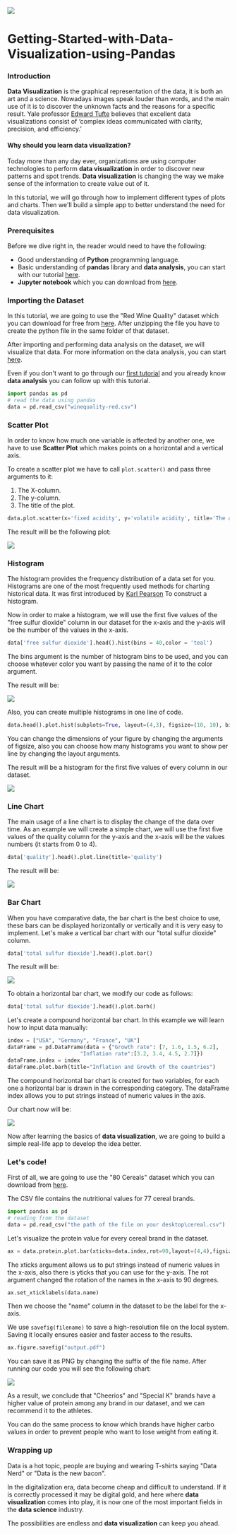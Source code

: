 ![](/engineering-education/getting-started-with-data-visualization-using-python/hero.PNG)

# Getting-Started-with-Data-Visualization-using-Pandas
### Introduction
**Data Visualization** is the graphical representation of the data, it is both an art and a science. Nowadays images speak louder than words, and the main use of it is to discover the unknown facts and the reasons for a specific result. Yale professor [Edward Tufte](https://www.edwardtufte.com/tufte/) believes that excellent data visualizations consist of ‘complex ideas communicated with clarity, precision, and efficiency.’

#### Why should you learn data visualization?
Today more than any day ever, organizations are using computer technologies to perform **data visualization** in order to discover new patterns and spot trends. **Data visualization** is changing the way we make sense of the information to create value out of it.

In this tutorial, we will go through how to implement different types of plots and charts. Then we'll build a simple app to better understand the need for data visualization.

### Prerequisites
Before we dive right in, the reader would need to have the following:

- Good understanding of **Python** programming language.
- Basic understanding of **pandas** library and **data analysis**, you can start with our tutorial [here](https://www.section.io/engineering-education/data-analytics-using-pandas/).
- **Jupyter notebook** which you can download from [here](https://jupyter.org/install).

### Importing the Dataset
In this tutorial, we are going to use the "Red Wine Quality" dataset which you can download for free from [here](https://www.kaggle.com/uciml/red-wine-quality-cortez-et-al-2009).
After unzipping the file you have to create the python file in the same folder of that dataset.

After importing and performing data analysis on the dataset, we will visualize that data. For more information on the data analysis, you can start [here](https://www.section.io/engineering-education/data-analytics-using-pandas/).

Even if you don't want to go through our [first tutorial](https://www.section.io/engineering-education/data-analytics-using-pandas/#prerequisites) and you already know **data analysis** you can follow up with this tutorial.

```python
import pandas as pd
# read the data using pandas
data = pd.read_csv("winequality-red.csv")
```
### Scatter Plot
In order to know how much one variable is affected by another one, we have to use **Scatter Plot** which makes points on a horizontal and a vertical axis.

To create a scatter plot we have to call ```plot.scatter()``` and pass three arguments to it:
1. The X-column.
2. The y-column.
3. The title of the plot.

```python
data.plot.scatter(x='fixed acidity', y='volatile acidity', title='The acidity of the wine')
```
The result will be the following plot:

![](/engineering-education/getting-started-with-data-visualization-using-pandas/scatter_plot.PNG)

### Histogram
The histogram provides the frequency distribution of a data set for you. Histograms are one of the most frequently used methods for charting historical data. It was first introduced by [Karl Pearson](https://en.wikipedia.org/wiki/Karl_Pearson) To construct a histogram.

Now in order to make a histogram, we will use the first five values of the "free sulfur dioxide" column in our dataset for the x-axis and the y-axis will be the number of the values in the x-axis.

```python
data['free sulfur dioxide'].head().hist(bins = 40,color = 'teal')
```
The bins argument is the number of histogram bins to be used, and you can choose whatever color you want by passing the name of it to the color argument.

The result will be:

![](/engineering-education/getting-started-with-data-visualization-using-pandas/histogram.PNG)

Also, you can create multiple histograms in one line of code.

```python
data.head().plot.hist(subplots=True, layout=(4,3), figsize=(10, 10), bins=20)
```
You can change the dimensions of your figure by changing the arguments of figsize, also you can choose how many histograms you want to show per line by changing the layout arguments.

The result will be a histogram for the first five values of every column in our dataset.

![](/engineering-education/getting-started-with-data-visualization-using-pandas/all_histogram.PNG)

### Line Chart
The main usage of a line chart is to display the change of the data over time.
As an example we will create a simple chart, we will use the first five values of the quality column for the y-axis and the x-axis will be the values numbers (it starts from 0 to 4).

```python
data['quality'].head().plot.line(title='quality')
```
The result will be:

![](/engineering-education/getting-started-with-data-visualization-using-pandas/line_chart.PNG)

### Bar Chart
When you have comparative data, the bar chart is the best choice to use, these bars can be displayed horizontally or vertically and it is very easy to implement.
Let's make a vertical bar chart with our "total sulfur dioxide" column.

```python
data['total sulfur dioxide'].head().plot.bar() 
```
The result will be:

![](/engineering-education/getting-started-with-data-visualization-using-pandas/bar.PNG)

To obtain a horizontal bar chart, we modify our code as follows:

```python
data['total sulfur dioxide'].head().plot.barh() 
```

Let's create a compound horizontal bar chart. In this example we will learn how to input data manually:

```python
index = ["USA", "Germany", "France", "UK"]
dataFrame = pd.DataFrame(data = {"Growth rate": [7, 1.6, 1.5, 6.2],
                       "Inflation rate":[3.2, 3.4, 4.5, 2.7]})
dataFrame.index = index
dataFrame.plot.barh(title="Inflation and Growth of the countries")
```
The compound horizontal bar chart is created for two variables, for each one a horizontal bar is drawn in the corresponding category.
The dataFrame index allows you to put strings instead of numeric values in the axis.

Our chart now will be:

![](/engineering-education/getting-started-with-data-visualization-using-pandas/hbar.PNG)

Now after learning the basics of **data visualization**, we are going to build a simple real-life app to develop the idea better.
### Let's code!
First of all, we are going to use the "80 Cereals" dataset which you can download from [here](https://www.kaggle.com/crawford/80-cereals).

The CSV file contains the nutritional values for 77 cereal brands.
```python
import pandas as pd
# reading from the dataset
data = pd.read_csv("the path of the file on your desktop\cereal.csv")
```
Let's visualize the protein value for every cereal brand in the dataset.
```python
ax = data.protein.plot.bar(xticks=data.index,rot=90,layout=(4,4),figsize=(30, 10))
```
The xticks argument allows us to put strings instead of numeric values in the x-axis, also there is yticks that you can use for the y-axis. The rot argument changed the rotation of the names in the x-axis to 90 degrees.
```python
ax.set_xticklabels(data.name)
```
Then we choose the "name" column in the dataset to be the label for the x-axis.

We use ```savefig(filename)``` to save a high-resolution file on the local system. Saving it locally ensures easier and faster access to the results.
```python
ax.figure.savefig("output.pdf")
```
You can save it as PNG by changing the suffix of the file name.
After running our code you will see the following chart:

![](/engineering-education/getting-started-with-data-visualization-using-pandas/protein_all.png)

As a result, we conclude that "Cheerios" and "Special K" brands have a higher value of protein among any brand in our dataset, and we can recommend it to the athletes.

You can do the same process to know which brands have higher carbo values in order to prevent people who want to lose weight from eating it.

### Wrapping up
Data is a hot topic, people are buying and wearing T-shirts saying "Data Nerd" or "Data is the new bacon". 

In the digitalization era, data become cheap and difficult to understand. If it is correctly processed it may be digital gold, and here where **data visualization** comes into play, it is now one of the most important fields in the **data science** industry.

The possibilities are endless and **data visualization** can keep you ahead.

